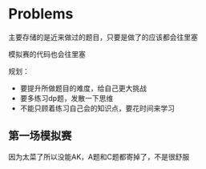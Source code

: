 # Problems
主要存储的是近来做过的题目，只要是做了的应该都会往里塞

模拟赛的代码也会往里塞

规划：
- 要提升所做题目的难度，给自己更大挑战
- 要多练习dp题，发散一下思维
- 不能只顾着练习自己会的知识点，要花时间来学习

## 第一场模拟赛
因为太菜了所以没能AK，A题和C题都寄掉了，不是很舒服
